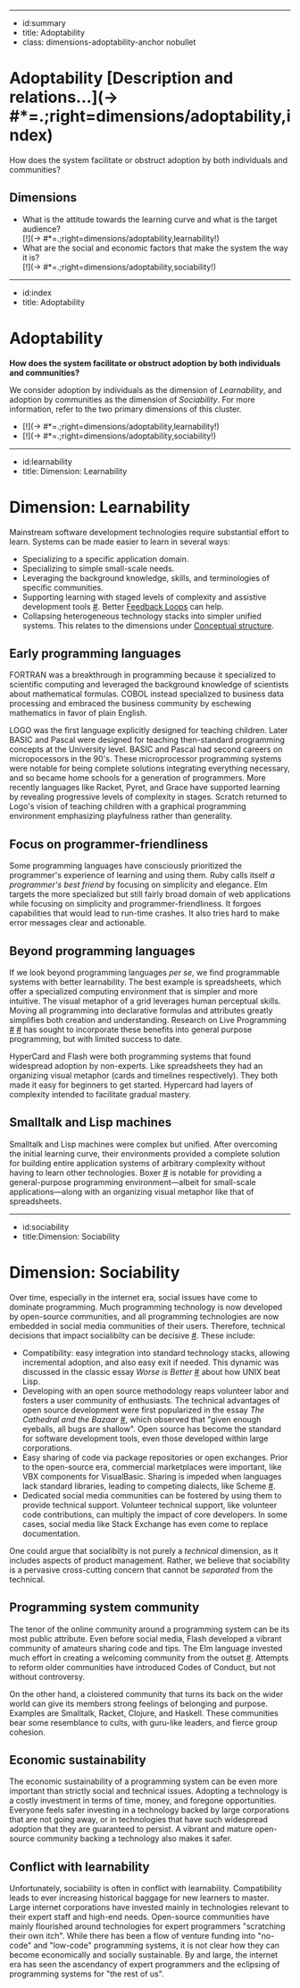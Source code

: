----------------------------------------------------------------------------------------------------
- id:summary
- title: Adoptability
- class: dimensions-adoptability-anchor nobullet

# <i class="fa fa-code-fork"></i> Adoptability [Description and relations...](-> #*=.;right=dimensions/adoptability,index)

How does the system facilitate or obstruct adoption by both individuals and communities?

## Dimensions

- What is the attitude towards the learning curve and what is the target audience?  
  [!](-> #*=.;right=dimensions/adoptability,learnability!)
- What are the social and economic factors that make the system the way it is?  
  [!](-> #*=.;right=dimensions/adoptability,sociability!)

----------------------------------------------------------------------------------------------------
- id:index
- title: Adoptability

# Adoptability

**How does the system facilitate or obstruct adoption by both individuals and communities?**

We consider adoption by individuals as the dimension of *Learnability*, and adoption by communities as the dimension of *Sociability*.
For more information, refer to the two primary dimensions of this cluster.

<div class="nobullet">

- [!](-> #*=.;right=dimensions/adoptability,learnability!)
- [!](-> #*=.;right=dimensions/adoptability,sociability!)

</div>

----------------------------------------------------------------------------------------------------
- id:learnability
- title: Dimension: Learnability

# Dimension: Learnability
Mainstream software development technologies require substantial effort to learn. Systems can be made easier to learn in several ways:

<div class="narrow">

- Specializing to a specific application domain.
- Specializing to simple small-scale needs.
- Leveraging the background knowledge, skills, and terminologies of specific communities.
- Supporting learning with staged levels of complexity and assistive development tools [#](FullBrain). Better [Feedback Loops](#*=.;right=dimensions/interaction,feedback-loops) can help.
- Collapsing heterogeneous technology stacks into simpler unified systems. This relates to the dimensions under [Conceptual structure](#*=.;right=dimensions/conceptual-structure,index).

</div>

## Early programming languages

FORTRAN was a breakthrough in programming because it specialized to scientific computing and leveraged the background knowledge of scientists about mathematical formulas. COBOL instead specialized to business data processing and embraced the business community by eschewing mathematics in favor of plain English.

LOGO was the first language explicitly designed for teaching children. Later BASIC and Pascal were designed for teaching then-standard programming concepts at the University level. BASIC and Pascal had second careers on micropocessors in the 90's. These microprocessor programming systems were notable for being complete solutions integrating everything necessary, and so became home schools for a generation of programmers. More recently languages like Racket, Pyret, and Grace have supported learning by revealing progressive levels of complexity in stages. Scratch returned to Logo's vision of teaching children with a graphical programming environment emphasizing playfulness rather than generality.

## Focus on programmer-friendliness

Some programming languages have consciously prioritized the programmer's experience of learning and using them. Ruby calls itself _a programmer's best friend_ by focusing on simplicity and elegance. Elm targets the more specialized but still fairly broad domain of web applications while focusing on simplicity and programmer-friendliness. It forgoes capabilities that would lead to run-time crashes. It also tries hard to make error messages clear and actionable.

## Beyond programming languages

If we look beyond programming languages *per se*, we find programmable systems with better learnability. The best example is spreadsheets, which offer a specialized computing environment that is simpler and more intuitive. The visual metaphor of a grid leverages human perceptual skills. Moving all programming into declarative formulas and attributes greatly simplifies both creation and understanding. Research on Live Programming [#](Hancock2003) [#](BretVictor) has sought to incorporate these benefits into general purpose programming, but with limited success to date.

HyperCard and Flash were both programming systems that found widespread adoption by non-experts. Like spreadsheets they had an organizing visual metaphor (cards and timelines respectively). They both made it easy for beginners to get started. Hypercard had layers of complexity intended to facilitate gradual mastery.

## Smalltalk and Lisp machines

Smalltalk and Lisp machines were complex but unified. After overcoming the initial learning curve, their environments provided a complete solution for building entire application systems of arbitrary complexity without having to learn other technologies. Boxer [#](BoxerDesign) is notable for providing a general-purpose programming environment—albeit for small-scale applications—along with an organizing visual metaphor like that of spreadsheets.

----------------------------------------------------------------------------------------------------
- id:sociability
- title:Dimension: Sociability

# Dimension: Sociability
Over time, especially in the internet era, social issues have come to dominate programming. Much programming technology is now developed by open-source communities, and all programming technologies are now embedded in social media communities of their users. Therefore, technical decisions that impact socialibilty can be decisive [#](SocioPLT). These include:

- Compatibility: easy integration into standard technology stacks, allowing incremental adoption, and also easy exit if needed. This dynamic was discussed in the classic essay _Worse is Better_ [#](WIB) about how UNIX beat Lisp.
- Developing with an open source methodology reaps volunteer labor and fosters a user community of enthusiasts. The technical advantages of open source development were first popularized in the essay _The Cathedral and the Bazaar_ [#](Cathedral), which observed that "given enough eyeballs, all bugs are shallow". Open source has become the standard for software development tools, even those developed within large corporations.
- Easy sharing of code via package repositories or open exchanges. Prior to the open-source era, commercial marketplaces were important, like VBX components for VisualBasic. Sharing is impeded when languages lack standard libraries, leading to competing dialects, like Scheme [#](LispCurse).
- Dedicated social media communities can be fostered by using them to provide technical support. Volunteer technical support, like volunteer code contributions, can multiply the impact of core developers. In some cases, social media like Stack Exchange has even come to replace documentation.

One could argue that socialibilty is not purely a *technical* dimension, as it includes aspects of product management. Rather, we believe that sociability is a pervasive cross-cutting concern that cannot be *separated* from the technical.

## Programming system community
The tenor of the online community around a programming system can be its most public attribute. Even before social media, Flash developed a vibrant community of amateurs sharing code and tips. The Elm language invested much effort in creating a welcoming community from the outset [#](WhatIsSuccess). Attempts to reform older communities have introduced Codes of Conduct, but not without controversy.

On the other hand, a cloistered community that turns its back on the wider world can give its members strong feelings of belonging and purpose. Examples are Smalltalk, Racket, Clojure, and Haskell. These communities bear some resemblance to cults, with guru-like leaders, and fierce group cohesion.

## Economic sustainability

The economic sustainability of a programming system can be even more important than strictly social and technical issues. Adopting a technology is a costly investment in terms of time, money, and foregone opportunities. Everyone feels safer investing in a technology backed by large corporations that are not going away, or in technologies that have such widespread adoption that they are guaranteed to persist. A vibrant and mature open-source community backing a technology also makes it safer.

## Conflict with learnability

Unfortunately, sociability is often in conflict with learnability. Compatibility leads to ever increasing historical baggage for new learners to master. Large internet corporations have invested mainly in technologies relevant to their expert staff and high-end needs. Open-source communities have mainly flourished around technologies for expert programmers "scratching their own itch". While there has been a flow of venture funding into "no-code" and "low-code" programming systems, it is not clear how they can become economically and socially sustainable. By and large, the internet era has seen the ascendancy of expert programmers and the eclipsing of programming systems for "the rest of us".